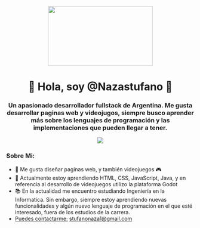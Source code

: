 <div id="header" align="center">
  <img src="https://media.giphy.com/media/qgQUggAC3Pfv687qPC/giphy.gif" width="280" height="160" />
  <h1 align="center">👋 Hola, soy @Nazastufano 👋</h1>
  <h3 align="center"> Un apasionado desarrollador fullstack de Argentina. Me gusta desarrollar paginas web y videojugos, siempre busco aprender más sobre los lenguajes de programación y las implementaciones que pueden llegar a tener.
  </h3>
</div>

<div id="badges" align="center">
  <a href="https://www.linkedin.com/in/nazareno-stufano/">
    <img src="https://img.shields.io/twitter/url?color=blue&label=LinkedIn&logo=linkedin&logoColor=blue&style=for-the-badge&url=https%3A%2F%2Fwww.linkedin.com%2Fin%2Fnazareno-stufano%2F" />
  </a>
</div>
<div>
  <h3>Sobre Mi:</h3>
  <ul>
    <li> 👀 Me gusta diseñar paginas web, y también videojuegos 🎮</li>
    <li> 🌱 Actualmente estoy aprendiendo HTML, CSS, JavaScript, Java, y en referencia al desarrollo de videojuegos utilizo la plataforma Godot</li>
    <li> 📚 En la actualidad me encuentro estudiando Ingeniería en la Informatica. Sin embargo, siempre estoy aprendiendo nuevas funcionalidades y algún nuevo lenguaje de programación en el que esté interesado, fuera de los estudios de la carrera.</li>
    <li> <a href=»mailto:stufanonaza1@gmail.com»>Puedes contactarme:</a> <a href=»stufanonaza1@gmail.com»>stufanonaza1@gmail.com</a></li>
  </ul>
</div>


<!---
Nazastufano/Nazastufano is a ✨ special ✨ repository because its `README.md` (this file) appears on your GitHub profile.
You can click the Preview link to take a look at your changes.
--->
